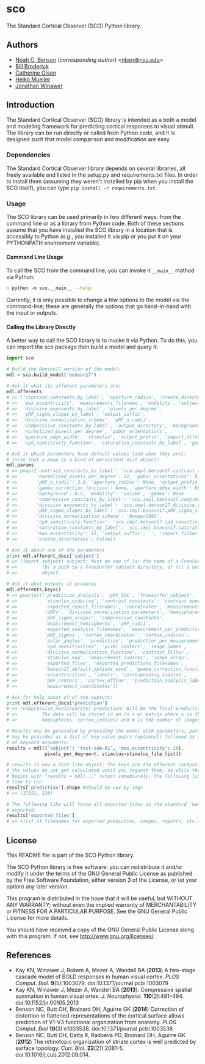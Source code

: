 # sco ##############################################################################################
The Standard Cortical Observer (SCO) Python library.

## Authors #########################################################################################

 * [Noah C. Benson](https://github.com/noahbenson) (*corresponding author*) &lt;<nben@nyu.edu>&gt;
 * [Bill Broderick](https://github.com/billbrod)
 * [Catherine Olson](https://github.com/catherio)
 * [Heiko Mueller](https://github.com/heikomuller)
 * [Jonathan Winawer](https://github.com/jwinawer)


## Introduction ####################################################################################

The Standard Cortical Observer (SCO) library is intended as a both a model and modeling framework
for predicting cortical responses to visual stimuli. The library can be run directly or called from
Python code, and it is designed such that model comparison and modification are easy.

### Dependencies ###################################################################################
The Standard Cortical Observer library depends on several libraries, all freely available and listed
in the setup.py and requirements.txt files. In order to install them (assuming they weren't
installed by pip when you install the SCO itself), you can type `pip install -r requirements.txt`.

### Usage ##########################################################################################
The SCO library can be used primarily in two different ways: from the command line or as a library
from Python code. Both of these sections assume that you have installed the SCO library in a
location that is accessibly to Python (e.g., you installed it via pip or you put it on your
PYTHONPATH environment variable).

#### Command Line Usage ############################################################################
To call the SCO from the command line, you can invoke it `__main__` mathod via Python:

```bash
> python -m sco.__main__ --help
```

Currently, it is only possible to change a few options to the model via the command-line; these are
generally the options that go hand-in-hand with the input or outputs.

#### Calling the Library Directly ##################################################################
A better way to call the SCO library is to invoke it via Python. To do this, you can import the sco
package then build a model and query it:
```python
import sco

# Build the Benson17 version of the model:
mdl = sco.build_model('benson17')

# Ask it what its afferent parameters are:
mdl.afferents
# => ('contrast_constants_by_label', 'aperture_radius', 'create_directories',
# =>  'max_eccentricity', 'measurements_filename', 'modality', 'subject',
# =>  'divisive_exponents_by_label', 'pixels_per_degree',
# =>  'pRF_sigma_slopes_by_label', 'output_suffix',
# =>  'divisive_normalization_schema', 'pRF_n_radii',
# =>  'compressive_constants_by_label', 'output_directory', 'background',
# =>  'normalized_pixels_per_degree', 'gabor_orientations',
# =>  'aperture_edge_width', 'stimulus', 'output_prefix', 'import_filter',
# =>  'cpd_sensitivity_function', 'saturation_constants_by_label', 'gamma')

# Ask it which parameters have default values (and what they are):
# (note that a pmap is a kind of persistent dict object)
mdl.params
# => pmap({'contrast_constants_by_label': 'sco.impl.benson17.contrast_constants_by_label_Kay2013',
# =>       'normalized_pixels_per_degree': 12, 'gabor_orientations': 8,
# =>       'pRF_n_radii': 3.0, 'aperture_radius': None, 'output_prefix': '',
# =>       'gamma_correction_function': None, 'aperture_edge_width': None,
# =>       'background': 0.5, 'modality': 'volume', 'gamma': None
# =>       'compressive_constants_by_label': 'sco.impl.benson17.compressive_constants_by_label_Kay2013',
# =>       'divisive_exponents_by_label': 'sco.impl.benson17.divisive_exponents_by_label_Kay2013',
# =>       'pRF_sigma_slopes_by_label': 'sco.impl.benson17.pRF_sigma_slopes_by_label_Kay2013',
# =>       'divisive_normalization_schema': 'Heeger1992',
# =>       'cpd_sensitivity_function': 'sco.impl.benson17.cpd_sensitivity',
# =>       'saturation_constants_by_label': 'sco.impl.benson17.saturation_constants_by_label_Kay2013',
# =>       'max_eccentricity': 12, 'output_suffix': '', 'import_filter': None,
# =>       'create_directories': False})

# Ask it about one of the parameters
print mdl.afferent_docs['subject']
# => (import_subject) subject: Must be one of (a) the name of a FreeSurfer subject found on the subject path,
# =>         (b) a path to a FreeSurfer subject directory, or (c) a neuropythy FreeSurfer subject
# =>         object.

# Ask it what outputs it produces:
mdl.efferents.keys()
# => pvector(['prediction_analysis', 'pRF_SOC', 'freesurfer_subject',
# =>          'stimulus_ordering', 'contrast_constants', 'contrast_energies',
# =>          'exported_report_filenames', 'coordinates', 'measurements',
# =>          'pRFs', 'divisive_normalization_parameters', 'hemispheres',
# =>          'pRF_sigma_slopes', 'compressive_constants',
# =>          'measurement_hemispheres', 'pRF_radii',
# =>          'exported_analysis_filenames', 'measurement_per_prediction',
# =>          'pRF_sigmas', 'cortex_coordinates', 'cortex_indices',
# =>          'polar_angles', 'prediction', 'prediction_per_measurement',
# =>          'cpd_sensitivities', 'pixel_centers', 'image_names',
# =>          'divisive_normalization_function', 'contrast_filter',
# =>          'stimulus_map', 'measurement_indices', 'image_array',
# =>          'exported_files', 'exported_predictions_filenames',
# =>          'benson17_default_options_used', 'gamma_correction_function',
# =>          'eccentricities', 'labels', 'corresponding_indices',
# =>          'pRF_centers', 'cortex_affine', 'prediction_analysis_labels',
# =>          'measurement_coordinates'])

# Ask for help about of of the ouptuts:
print mdl.efferent_docs['prediction']
# => (compressive_nonlinearity) prediction: Will be the final predictions of %BOLD-change for each pRF examined, up to gain.
# =>         The data will be stored in an (n x m) matrix where n is the number of pRFs (see labels,
# =>         hemispheres, cortex_indices) and m is the number of images.

# Results may be generated by providing the model with parameters; parameters
# may be provided as a dict of key-value pairs (optional) followed by any number
# of keyword arguments:
results = mdl({'subject': 'test-sub-01', 'max_eccentricity': 10},
              pixels_per_degree=6, stimulus=stimulus_file_list))

# results is now a dict-like object; the keys are the efferent (output) data listed above;
# the values do not get calculated until you request them, so while the above line that
# begins with "results = mdl(..." return immediately, the following line will take some
# time to run:
results['prediction'].shape #should be vox-by-imgs
# => (17551, 120)

# The following like will force all exported files in the standard 'benson17' model to be
# exported:
results['exported_files']
# => <list of filenames for exported prediction, images, reports, etc.>
```

## License #########################################################################################

This README file is part of the SCO Python library.

The SCO Python library is free software: you can redistribute it
and/or modify it under the terms of the GNU General Public License as
published by the Free Software Foundation, either version 3 of the
License, or (at your option) any later version.

This program is distributed in the hope that it will be useful, but
WITHOUT ANY WARRANTY; without even the implied warranty of
MERCHANTABILITY or FITNESS FOR A PARTICULAR PURPOSE.  See the GNU
General Public License for more details.

You should have received a copy of the GNU General Public License
along with this program.  If not, see <http://www.gnu.org/licenses/>.


## References

* Kay KN, Winawer J, Rokem A, Mezer A, Wandell BA (**2013**) A two-stage
  cascade model of BOLD responses in human visual cortex. *PLOS Comput. Biol.*
  **9**(5):1003079. doi:10.1371/journal.pcbi.1003079
* Kay KN, Winawer J, Mezer A, Wandell BA (**2013**). Compressive spatial
  summation in human visual ortex. *J. Neurophysiol.* **110**(2):481–494.
  doi:10.1152/jn.00105.2013
* Benson NC, Butt OH, Brainard DH, Aguirre GK (**2014**) Correction of
  distortion in flattened representations of the cortical surface allows
  prediction of V1-V3 functional organization from anatomy. *PLOS Comput.
  Biol* **10**(3):e1003538. doi:10.1371/journal.pcbi.1003538
* Benson NC, Butt OH, Datta R, Radoeva PD, Brainard DH, Aguirre GK (**2012**)
  The retinotopic organization of striate cortex is well predicted by surface
  topology. *Curr. Biol.* **22**(21):2081-5. doi:10.1016/j.cub.2012.09.014.